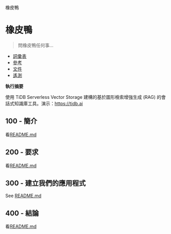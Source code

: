 橡皮鴨

# 橡皮鴨

> 問橡皮鴨任何事...

-   [詞彙表](./GLOSSARY.md)
-   [參考](./REFERENCES.md)
-   [文件](./DOCUMENTATION.md)
-   [遙測](./TELEMETRY.md)

**執行摘要**

使用 TiDB Serverless Vector Storage 建構的基於圖形檢索增強生成 (RAG) 的會話式知識庫工具。演示：<https://tidb.ai>

## 100 - 簡介

看[README.md](./100/README.md)

## 200 - 要求

看[README.md](./200/README.md)

## 300 - 建立我們的應用程式

See [README.md](./300/README.md)

## 400 - 結論

看[README.md](./400/README.md)
